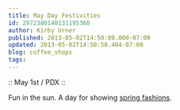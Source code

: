 ```yaml
---
title: May Day Festivities
id: 2972380140131195368
author: Kirby Urner
published: 2013-05-02T14:50:00.000-07:00
updated: 2013-05-02T14:50:58.404-07:00
blog: coffee_shops
tags: 
---
```


:: May 1st / PDX ::

Fun in the sun.  A day for showing [spring fashions](http://worldgame.blogspot.com/2013/05/may-first-festivities.html).